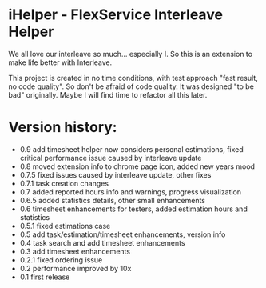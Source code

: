 iHelper - FlexService Interleave Helper
=
We all love our interleave so much... especially I. So this is an extension to make life better with Interleave.

This project is created in no time conditions, with test approach "fast result, no code quality". So don't be afraid of code quality. It was designed "to be bad" originally. Maybe I will find time to refactor all this later.

Version history:
=
* 0.9   add timesheet helper now considers personal estimations, fixed critical performance issue caused by interleave update
* 0.8   moved extension info to chrome page icon, added new years mood
* 0.7.5 fixed issues caused by interleave update, other fixes
* 0.7.1 task creation changes
* 0.7   added reported hours info and warnings, progress visualization
* 0.6.5 added statistics details, other small enhancements
* 0.6   timesheet enhancements for testers, added estimation hours and statistics
* 0.5.1 fixed estimations case
* 0.5   add task/estimation/timesheet enhancements, version info
* 0.4   task search and add timesheet enhancements
* 0.3   add timesheet enhancements
* 0.2.1 fixed ordering issue
* 0.2   performance improved by 10x
* 0.1   first release
